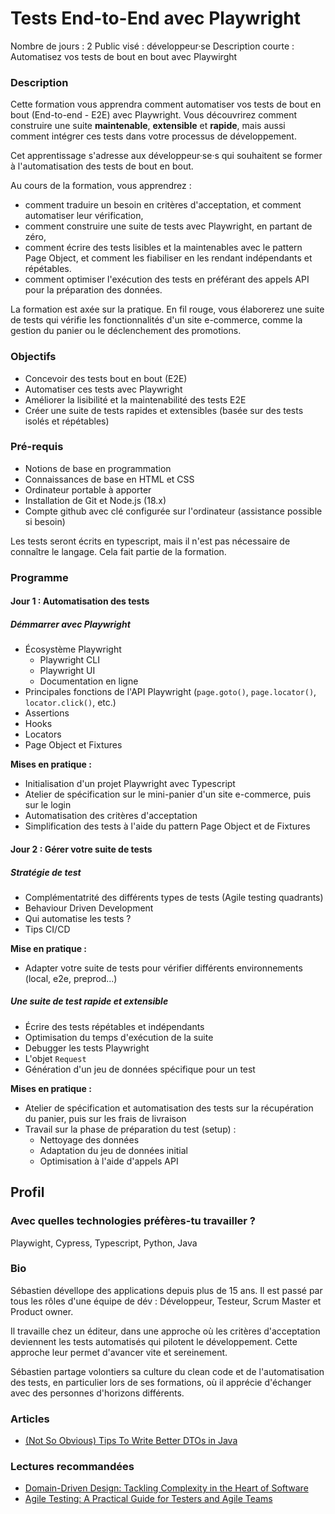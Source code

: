 
# Tests End-to-End avec Playwright

Nombre de jours : 2
Public visé : développeur·se
Description courte : Automatisez vos tests de bout en bout avec Playwirght


### Description

Cette formation vous apprendra comment automatiser vos tests de bout en bout (End-to-end - E2E) avec Playwright. Vous découvrirez comment construire une suite **maintenable**, **extensible** et **rapide**, mais aussi comment intégrer ces tests dans votre processus de développement. 

Cet apprentissage s'adresse aux développeur·se·s qui souhaitent se former à l'automatisation des tests de bout en bout.

Au cours de la formation, vous apprendrez :
- comment traduire un besoin en critères d'acceptation, et comment automatiser leur vérification,
- comment construire une suite de tests avec Playwright, en partant de zéro,
- comment écrire des tests lisibles et la maintenables avec le pattern Page Object, et comment les fiabiliser en les rendant indépendants et répétables.
- comment optimiser l'exécution des tests en préférant des appels API pour la préparation des données.

La formation est axée sur la pratique. En fil rouge, vous élaborerez une suite de tests qui vérifie les fonctionnalités d'un site e-commerce, comme la gestion du panier ou le déclenchement des promotions.


### Objectifs

- Concevoir des tests bout en bout (E2E)
- Automatiser ces tests avec Playwright
- Améliorer la lisibilité et la maintenabilité des tests E2E
- Créer une suite de tests rapides et extensibles (basée sur des tests isolés et répétables)


### Pré-requis

- Notions de base en programmation
- Connaissances de base en HTML et CSS
- Ordinateur portable à apporter
- Installation de Git et Node.js (18.x)
- Compte github avec clé configurée sur l'ordinateur (assistance possible si besoin)

Les tests seront écrits en typescript, mais il n'est pas nécessaire de connaître le langage. Cela fait partie de la formation.


### Programme

#### Jour 1 : Automatisation des tests

##### Démmarrer avec Playwright

- Écosystème Playwright
  - Playwright CLI
  - Playwright UI
  - Documentation en ligne
- Principales fonctions de l'API Playwright (`page.goto()`, `page.locator()`, `locator.click()`, etc.)
- Assertions
- Hooks
- Locators
- Page Object et Fixtures

**Mises en pratique :**
 - Initialisation d'un projet Playwright avec Typescript
 - Atelier de spécification sur le mini-panier d'un site e-commerce, puis sur le login
 - Automatisation des critères d'acceptation
 - Simplification des tests à l'aide du pattern Page Object et de Fixtures

 
#### Jour 2 : Gérer votre suite de tests

##### Stratégie de test
- Complémentatrité des différents types de tests (Agile testing quadrants)
- Behaviour Driven Development
- Qui automatise les tests ?
- Tips CI/CD

**Mise en pratique :**
 - Adapter votre suite de tests pour vérifier différents environnements (local, e2e, preprod...)

##### Une suite de test rapide et extensible
- Écrire des tests répétables et indépendants
- Optimisation du temps d'exécution de la suite
- Debugger les tests Playwright
- L'objet `Request`
- Génération d'un jeu de données spécifique pour un test

**Mises en pratique :**
 - Atelier de spécification et automatisation des tests sur la récupération du panier, puis sur les frais de livraison
 - Travail sur la phase de préparation du test (setup) :
   - Nettoyage des données
   - Adaptation du jeu de données initial
   - Optimisation à l'aide d'appels API


## Profil

### Avec quelles technologies préfères-tu travailler ?

Playwight, Cypress, Typescript, Python, Java

### Bio

Sébastien dévellope des applications depuis plus de 15 ans. Il est passé par tous les rôles d'une équipe de dév : Développeur, Testeur, Scrum Master et Product owner.

Il travaille chez un éditeur, dans une approche où les critères d'acceptation deviennent les tests automatisés qui pilotent le développement. Cette approche leur permet d'avancer vite et sereinement.

Sébastien partage volontiers sa culture du clean code et de l'automatisation des tests, en particulier lors de ses formations, où il apprécie d'échanger avec des personnes d'horizons différents.

### Articles

- [(Not So Obvious) Tips To Write Better DTOs in Java](https://medium.com/javarevisited/not-so-obvious-tips-to-write-better-dtos-in-java-c6116895b180)

### Lectures recommandées

- [Domain-Driven Design: Tackling Complexity in the Heart of Software](https://www.amazon.fr/Domain-Driven-Design-Tackling-Complexity-Software/dp/0321125215/)
- [Agile Testing: A Practical Guide for Testers and Agile Teams](https://www.amazon.fr/Agile-Testing-Practical-Guide-Testers/dp/0321534468/)

